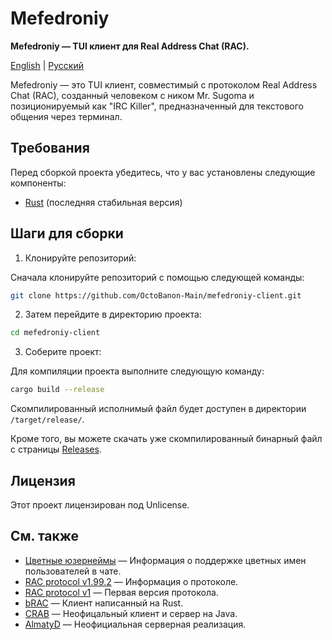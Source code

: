 # Mefedroniy

**Mefedroniy — TUI клиент для Real Address Chat (RAC).**

[English](README.md) | [Русский](lang/README.ru.md)

Mefedroniy — это TUI клиент, совместимый с протоколом Real Address Chat (RAC), созданный человеком с ником Mr. Sugoma и позиционируемый как "IRC Killer", предназначенный для текстового общения через терминал.

## Требования

Перед сборкой проекта убедитесь, что у вас установлены следующие компоненты:

- [Rust](https://www.rust-lang.org/tools/install) (последняя стабильная версия)

## Шаги для сборки

1. Клонируйте репозиторий:

Сначала клонируйте репозиторий с помощью следующей команды:

```bash
git clone https://github.com/OctoBanon-Main/mefedroniy-client.git
```

2. Затем перейдите в директорию проекта:

```bash
cd mefedroniy-client
```

3. Соберите проект:

Для компиляции проекта выполните следующую команду:
```bash
cargo build --release
```

Скомпилированный исполнимый файл будет доступен в директории `/target/release/`.

Кроме того, вы можете скачать уже скомпилированный бинарный файл с страницы [Releases](https://github.com/OctoBanon-Main/mefedroniy-client/releases).

## Лицензия

Этот проект лицензирован под Unlicense.

## См. также

- [Цветные юзернеймы](https://github.com/OctoBanon-Main/mefedroniy-client/blob/main/docs/colored_usernames.ru.md) — Информация о поддержке цветных имен пользователей в чате.
- [RAC protocol v1.99.2](https://gitea.bedohswe.eu.org/pixtaded/crab#rac-protocol) — Информация о протоколе.
- [RAC protocol v1](https://bedohswe.eu.org/text/rac/protocol.md.html) — Первая версия протокола.
- [bRAC](https://github.com/MeexReay/bRAC) — Клиент написанный на Rust.
- [CRAB](https://gitea.bedohswe.eu.org/pixtaded/crab) — Неофицальный клиент и сервер на Java.
- [AlmatyD](https://gitea.bedohswe.eu.org/bedohswe/almatyd) — Неофициальная серверная реализация.

